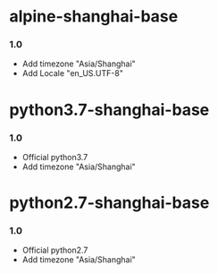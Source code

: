 # alpine-shanghai-base
### 1.0
- Add timezone "Asia/Shanghai"
- Add Locale "en_US.UTF-8"


# python3.7-shanghai-base
### 1.0
- Official python3.7
- Add timezone "Asia/Shanghai"


# python2.7-shanghai-base
### 1.0
- Official python2.7
- Add timezone "Asia/Shanghai"
